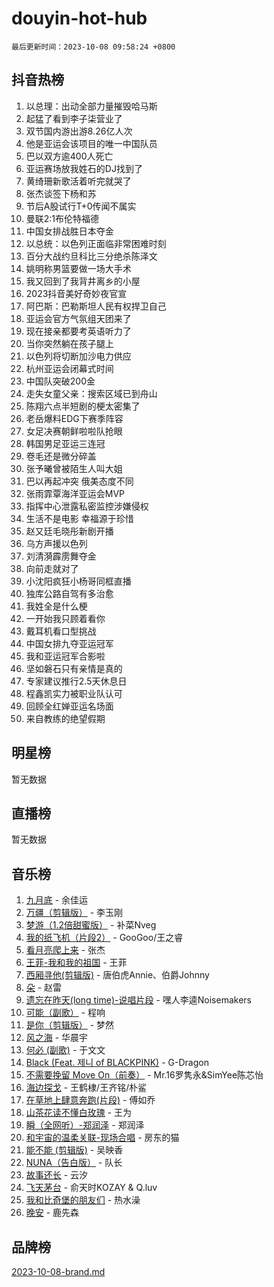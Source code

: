 # douyin-hot-hub

`最后更新时间：2023-10-08 09:58:24 +0800`

## 抖音热榜

1. 以总理：出动全部力量摧毁哈马斯
1. 起猛了看到李子柒营业了
1. 双节国内游出游8.26亿人次
1. 他是亚运会该项目的唯一中国队员
1. 巴以双方逾400人死亡
1. 亚运赛场放我姓石的DJ找到了
1. 黄绮珊新歌活着听完就哭了
1. 张杰谈签下杨和苏
1. 节后A股试行T+0传闻不属实
1. 曼联2:1布伦特福德
1. 中国女排战胜日本夺金
1. 以总统：以色列正面临非常困难时刻
1. 百分大战约旦科比三分绝杀陈泽文
1. 姚明称男篮要做一场大手术
1. 我又回到了我背井离乡的小屋
1. 2023抖音美好奇妙夜官宣
1. 阿巴斯：巴勒斯坦人民有权捍卫自己
1. 亚运会官方气氛组天团来了
1. 现在接亲都要考英语听力了
1. 当你突然躺在孩子腿上
1. 以色列将切断加沙电力供应
1. 杭州亚运会闭幕式时间
1. 中国队突破200金
1. 走失女童父亲：搜索区域已到舟山
1. 陈翔六点半短剧的梗太密集了
1. 老岳爆料EDG下赛季阵容
1. 女足决赛朝鲜啦啦队抢眼
1. 韩国男足亚运三连冠
1. 卷毛还是微分碎盖
1. 张予曦曾被陌生人叫大姐
1. 巴以再起冲突 俄美态度不同
1. 张雨霏覃海洋亚运会MVP
1. 指挥中心泄露私密监控涉嫌侵权
1. 生活不是电影 幸福源于珍惜
1. 赵又廷毛晓彤新剧开播
1. 乌方声援以色列
1. 刘清漪霹雳舞夺金
1. 向前走就对了
1. 小沈阳疯狂小杨哥同框直播
1. 独库公路自驾有多治愈
1. 我姓全是什么梗
1. 一开始我只顾着看你
1. 戴耳机看口型挑战
1. 中国女排九夺亚运冠军
1. 我和亚运冠军合影啦
1. 坚如磐石只有亲情是真的
1. 专家建议推行2.5天休息日
1. 程鑫凯实力被职业队认可
1. 回顾全红婵亚运名场面
1. 来自教练的绝望假期

## 明星榜

暂无数据

## 直播榜

暂无数据

## 音乐榜

1. [九月底](https://sf3-cdn-tos.douyinstatic.com/obj/tos-cn-ve-2774/oMfewG4PDTFhF8iz3OGQ7ABH5i6fCgnMaoCbzZ) - 余佳运
1. [万疆（剪辑版）](https://sf3-cdn-tos.douyinstatic.com/obj/tos-cn-ve-2774/ooG7oVgFlDTelKCjCsTTobQvbdtj1BBQXnfZd8) - 李玉刚
1. [梦游（1.2倍甜蜜版）](https://sf3-cdn-tos.douyinstatic.com/obj/tos-cn-ve-2774/o4gyAUm8hwufoEABmwVIiQtHsFuGzAEEWtNMzo) - 补菜Nveg
1. [我的纸飞机（片段2）](https://sf6-cdn-tos.douyinstatic.com/obj/tos-cn-ve-2774/oM2ZrKcg2CD5AeRB2gkeXOFB1IxAGJdZPazYHf) - GooGoo/王之睿
1. [看月亮爬上来](https://sf6-cdn-tos.douyinstatic.com/obj/tos-cn-ve-2774/356c324112764016b25295e535f2daf0) - 张杰
1. [王菲-我和我的祖国](https://sf3-cdn-tos.douyinstatic.com/obj/tos-cn-ve-2774/3ef0f373017541e18566595c96123cab) - 王菲
1. [西厢寻他(剪辑版)](https://sf3-cdn-tos.douyinstatic.com/obj/tos-cn-ve-2774/oUsAVfAQKlRNxEv5qxvIB8o5qmIWUcXbzJKJhw) - 唐伯虎Annie、伯爵Johnny
1. [朵](https://sf3-cdn-tos.douyinstatic.com/obj/tos-cn-ve-2774/932f5bdfcd7c47b880525e92ab8a4999) - 赵雷
1. [遗忘在昨天(long time)-说唱片段](https://sf6-cdn-tos.douyinstatic.com/obj/tos-cn-ve-2774/oIynqctDJIzUJY3Q2CeIFe5nA2gC7DS2bfZamd) - 嘿人李逵Noisemakers
1. [可能（副歌）](https://sf6-cdn-tos.douyinstatic.com/obj/tos-cn-ve-2774/cde1731888894259b333569393c2fb51) - 程响
1. [是你（剪辑版）](https://sf3-cdn-tos.douyinstatic.com/obj/tos-cn-ve-2774/46019dae783c4c969944217fe1cfafc4) - 梦然
1. [风之海](https://sf6-cdn-tos.douyinstatic.com/obj/tos-cn-ve-2774/oInqZ2gFbCQvB6wZNnZlJpBcfDBQ8t1e1XwYAi) - 华晨宇
1. [何必 (副歌)](https://sf3-cdn-tos.douyinstatic.com/obj/tos-cn-ve-2774/okuRVVnhXysQOM6IEAfyBsgzwvoF7Az6tNiWDB) - 于文文
1. [Black (Feat. 제니 of BLACKPINK)](https://sf6-cdn-tos.douyinstatic.com/obj/tos-cn-ve-2774/2eb92e2debbe4fe0a552bc099aef7f28) - G-Dragon
1. [不需要挽留 Move On（前奏）](https://sf6-cdn-tos.douyinstatic.com/obj/tos-cn-ve-2774/ooCBhgCCkF4nExzQL9WZSUbitfA8IsDkgQIYhe) - Mr.16罗隽永&SimYee陈芯怡
1. [海边探戈](https://sf6-cdn-tos.douyinstatic.com/obj/tos-cn-ve-2774/os9gE0VQCGqt6VQkZDyBBYvfSDY0QFe3vVmubn) - 王鹤棣/王齐铭/朴鲨
1. [在草地上肆意奔跑(片段)](https://sf3-cdn-tos.douyinstatic.com/obj/tos-cn-ve-2774/8831d494742f45dabdfa8adb8b817259) - 傅如乔
1. [山茶花读不懂白玫瑰](https://sf6-cdn-tos.douyinstatic.com/obj/tos-cn-ve-2774/osfn8B7DktrRHEPJgPCfDbw7QDQEkwC16BxZg9) - 王为
1. [瞬（全网听）-郑润泽](https://sf3-cdn-tos.douyinstatic.com/obj/tos-cn-ve-2774/o4Vb9eJZClCZTnRQYy0BRSeHGrDtrkrQgIBvQt) - 郑润泽
1. [和宇宙的温柔关联-现场合唱](https://sf3-cdn-tos.douyinstatic.com/obj/tos-cn-ve-2774/o0hONGDYQBgk0e5bqDeQOonVmncA6tC2nBwZLT) - 房东的猫
1. [能不能 (剪辑版)](https://sf3-cdn-tos.douyinstatic.com/obj/tos-cn-ve-2774/fc4a6c45b4a34277ba4088e1d7fdff98) - 吴映香
1. [NUNA（告白版）](https://sf6-cdn-tos.douyinstatic.com/obj/tos-cn-ve-2774/a65828cbd8ce41a78a430a58b49f4feb) - 队长
1. [故事还长](https://sf3-cdn-tos.douyinstatic.com/obj/tos-cn-ve-2774/30a26758c8594f0ab81ac675c33ee2c5) - 云汐
1. [飞天茅台](https://sf3-cdn-tos.douyinstatic.com/obj/tos-cn-ve-2774/o4GhTV5kIuMWmC2Ai1WzNglssgBfQaqQCSLxUU) - 俞天时KOZAY & Q.luv
1. [我和比奇堡的朋友们](https://sf6-cdn-tos.douyinstatic.com/obj/tos-cn-ve-2774/f0505db981ea4a6d91453a15924a82aa) - 热水澡
1. [晚安](https://sf3-cdn-tos.douyinstatic.com/obj/tos-cn-ve-2774/a724c5e224464218839820f4e4fd632f) - 鹿先森

## 品牌榜

[2023-10-08-brand.md](2023-10-08-brand.md)
